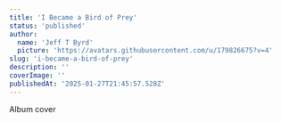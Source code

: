 ```yaml
---
title: 'I Became a Bird of Prey'
status: 'published'
author:
  name: 'Jeff T Byrd'
  picture: 'https://avatars.githubusercontent.com/u/179826675?v=4'
slug: 'i-became-a-bird-of-prey'
description: ''
coverImage: ''
publishedAt: '2025-01-27T21:45:57.528Z'
---
```


Album cover